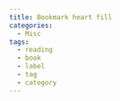 ```yaml
---
title: Bookmark heart fill
categories:
  - Misc
tags:
  - reading
  - book
  - label
  - tag
  - category
---
```

